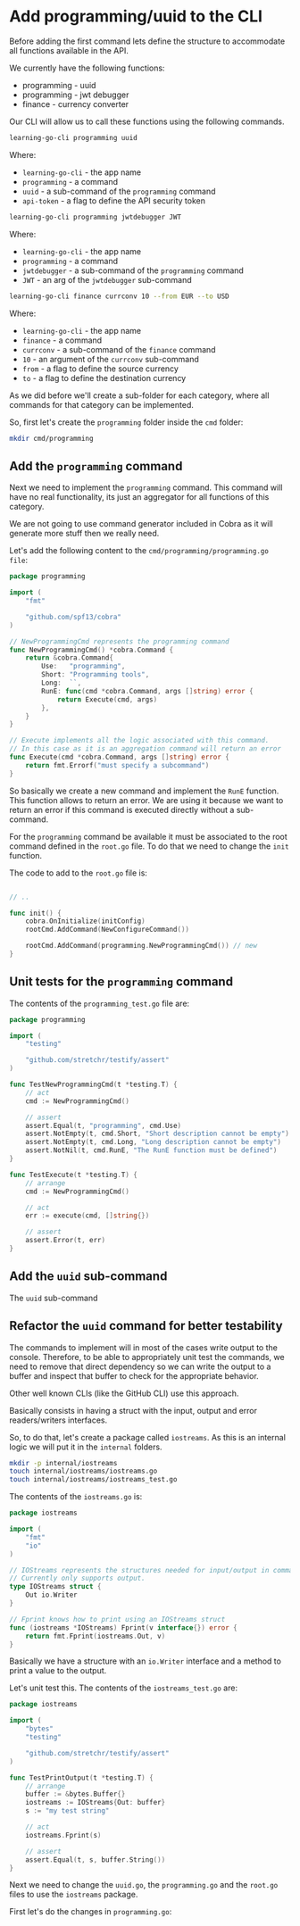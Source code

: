 # Add programming/uuid to the CLI

Before adding the first command lets define the structure to accommodate all
functions available in the API.

We currently have the following functions:
* programming - uuid
* programming - jwt debugger
* finance - currency converter

Our CLI will allow us to call these functions using the following commands.

```sh
learning-go-cli programming uuid
```

Where:
* `learning-go-cli` - the app name
* `programming` - a command
* `uuid` - a sub-command of the `programming` command
* `api-token` - a flag to define the API security token

```sh
learning-go-cli programming jwtdebugger JWT
```

Where:
* `learning-go-cli` - the app name
* `programming` - a command
* `jwtdebugger` - a sub-command of the `programming` command
* `JWT` - an arg of the `jwtdebugger` sub-command

```sh
learning-go-cli finance currconv 10 --from EUR --to USD 
```

Where:
* `learning-go-cli` - the app name
* `finance` - a command
* `currconv` - a sub-command of the `finance` command
* `10` - an argument of the `currconv` sub-command
* `from` - a flag to define the source currency
* `to` - a flag to define the destination currency

As we did before we'll create a sub-folder for each category, where all commands
for that category can be implemented.

So, first let's create the `programming` folder inside the `cmd` folder:

```sh
mkdir cmd/programming
```

## Add the `programming` command

Next we need to implement the `programming` command. This command will have no
real functionality, its just an aggregator for all functions of this category.

We are not going to use command generator included in Cobra as it will generate
more stuff then we really need. 

Let's add the following content to the `cmd/programming/programming.go file`:

```go
package programming

import (
	"fmt"

	"github.com/spf13/cobra"
)

// NewProgrammingCmd represents the programming command
func NewProgrammingCmd() *cobra.Command {
	return &cobra.Command{
		Use:   "programming",
		Short: "Programming tools",
		Long:  ``,
		RunE: func(cmd *cobra.Command, args []string) error {
			return Execute(cmd, args)
		},
	}
}

// Execute implements all the logic associated with this command.
// In this case as it is an aggregation command will return an error
func Execute(cmd *cobra.Command, args []string) error {
	return fmt.Errorf("must specify a subcommand")
}

```

So basically we create a new command and implement the `RunE` function. This
function allows to return an error. We are using it because we want to return
an error if this command is executed directly without a sub-command.

For the `programming` command be available it must be associated to the root
command defined in the `root.go` file. To do that we need to change the `init`
function.

The code to add to the `root.go` file is:

```go

// ..

func init() {
	cobra.OnInitialize(initConfig)
	rootCmd.AddCommand(NewConfigureCommand())

	rootCmd.AddCommand(programming.NewProgrammingCmd()) // new
}
```

## Unit tests for the `programming` command

The contents of the `programming_test.go` file are:

```go
package programming

import (
	"testing"

	"github.com/stretchr/testify/assert"
)

func TestNewProgrammingCmd(t *testing.T) {
	// act
	cmd := NewProgrammingCmd()

	// assert
	assert.Equal(t, "programming", cmd.Use)
	assert.NotEmpty(t, cmd.Short, "Short description cannot be empty")
	assert.NotEmpty(t, cmd.Long, "Long description cannot be empty")
	assert.NotNil(t, cmd.RunE, "The RunE function must be defined")
}

func TestExecute(t *testing.T) {
	// arrange
	cmd := NewProgrammingCmd()

	// act
	err := execute(cmd, []string{})

	// assert
	assert.Error(t, err)
}
```

## Add the `uuid` sub-command

The `uuid` sub-command 

## Refactor the `uuid` command for better testability

The commands to implement will in most of the cases write output to the console.
Therefore, to be able to appropriately unit test the commands, we need to remove
that direct dependency so we can write the output to a buffer and inspect that
buffer to check for the appropriate behavior.

Other well known CLIs (like the GitHub CLI) use this approach.

Basically consists in having a struct with the input, output and error
readers/writers interfaces.

So, to do that, let's create a package called `iostreams`. As this is an
internal logic we will put it in the `internal` folders.

```sh
mkdir -p internal/iostreams
touch internal/iostreams/iostreams.go
touch internal/iostreams/iostreams_test.go
```

The contents of the `iostreams.go` is:

```go
package iostreams

import (
	"fmt"
	"io"
)

// IOStreams represents the structures needed for input/output in commands
// Currently only supports output.
type IOStreams struct {
	Out io.Writer
}

// Fprint knows how to print using an IOStreams struct
func (iostreams *IOStreams) Fprint(v interface{}) error {
	return fmt.Fprint(iostreams.Out, v)
}
```

Basically we have a structure with an `io.Writer` interface and a method to
print a value to the output.

Let's unit test this. The contents of the `iostreams_test.go` are:

```go
package iostreams

import (
	"bytes"
	"testing"

	"github.com/stretchr/testify/assert"
)

func TestPrintOutput(t *testing.T) {
	// arrange
	buffer := &bytes.Buffer{}
	iostreams := IOStreams{Out: buffer}
	s := "my test string"

	// act
	iostreams.Fprint(s)

	// assert
	assert.Equal(t, s, buffer.String())
}

```

Next we need to change the `uuid.go`, the `programming.go` and the `root.go`
files to use the `iostreams` package.

First let's do the changes in `programming.go`:

```go
```